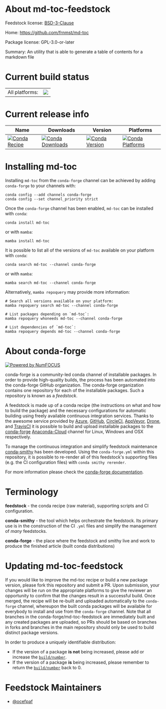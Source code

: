 About md-toc-feedstock
======================

Feedstock license: [BSD-3-Clause](https://github.com/conda-forge/md-toc-feedstock/blob/main/LICENSE.txt)

Home: https://github.com/frnmst/md-toc

Package license: GPL-3.0-or-later

Summary: An utility that is able to generate a table of contents for a markdown file

Current build status
====================


<table><tr><td>All platforms:</td>
    <td>
      <a href="https://dev.azure.com/conda-forge/feedstock-builds/_build/latest?definitionId=4524&branchName=main">
        <img src="https://dev.azure.com/conda-forge/feedstock-builds/_apis/build/status/md-toc-feedstock?branchName=main">
      </a>
    </td>
  </tr>
</table>

Current release info
====================

| Name | Downloads | Version | Platforms |
| --- | --- | --- | --- |
| [![Conda Recipe](https://img.shields.io/badge/recipe-md--toc-green.svg)](https://anaconda.org/conda-forge/md-toc) | [![Conda Downloads](https://img.shields.io/conda/dn/conda-forge/md-toc.svg)](https://anaconda.org/conda-forge/md-toc) | [![Conda Version](https://img.shields.io/conda/vn/conda-forge/md-toc.svg)](https://anaconda.org/conda-forge/md-toc) | [![Conda Platforms](https://img.shields.io/conda/pn/conda-forge/md-toc.svg)](https://anaconda.org/conda-forge/md-toc) |

Installing md-toc
=================

Installing `md-toc` from the `conda-forge` channel can be achieved by adding `conda-forge` to your channels with:

```
conda config --add channels conda-forge
conda config --set channel_priority strict
```

Once the `conda-forge` channel has been enabled, `md-toc` can be installed with `conda`:

```
conda install md-toc
```

or with `mamba`:

```
mamba install md-toc
```

It is possible to list all of the versions of `md-toc` available on your platform with `conda`:

```
conda search md-toc --channel conda-forge
```

or with `mamba`:

```
mamba search md-toc --channel conda-forge
```

Alternatively, `mamba repoquery` may provide more information:

```
# Search all versions available on your platform:
mamba repoquery search md-toc --channel conda-forge

# List packages depending on `md-toc`:
mamba repoquery whoneeds md-toc --channel conda-forge

# List dependencies of `md-toc`:
mamba repoquery depends md-toc --channel conda-forge
```


About conda-forge
=================

[![Powered by
NumFOCUS](https://img.shields.io/badge/powered%20by-NumFOCUS-orange.svg?style=flat&colorA=E1523D&colorB=007D8A)](https://numfocus.org)

conda-forge is a community-led conda channel of installable packages.
In order to provide high-quality builds, the process has been automated into the
conda-forge GitHub organization. The conda-forge organization contains one repository
for each of the installable packages. Such a repository is known as a *feedstock*.

A feedstock is made up of a conda recipe (the instructions on what and how to build
the package) and the necessary configurations for automatic building using freely
available continuous integration services. Thanks to the awesome service provided by
[Azure](https://azure.microsoft.com/en-us/services/devops/), [GitHub](https://github.com/),
[CircleCI](https://circleci.com/), [AppVeyor](https://www.appveyor.com/),
[Drone](https://cloud.drone.io/welcome), and [TravisCI](https://travis-ci.com/)
it is possible to build and upload installable packages to the
[conda-forge](https://anaconda.org/conda-forge) [Anaconda-Cloud](https://anaconda.org/)
channel for Linux, Windows and OSX respectively.

To manage the continuous integration and simplify feedstock maintenance
[conda-smithy](https://github.com/conda-forge/conda-smithy) has been developed.
Using the ``conda-forge.yml`` within this repository, it is possible to re-render all of
this feedstock's supporting files (e.g. the CI configuration files) with ``conda smithy rerender``.

For more information please check the [conda-forge documentation](https://conda-forge.org/docs/).

Terminology
===========

**feedstock** - the conda recipe (raw material), supporting scripts and CI configuration.

**conda-smithy** - the tool which helps orchestrate the feedstock.
                   Its primary use is in the construction of the CI ``.yml`` files
                   and simplify the management of *many* feedstocks.

**conda-forge** - the place where the feedstock and smithy live and work to
                  produce the finished article (built conda distributions)


Updating md-toc-feedstock
=========================

If you would like to improve the md-toc recipe or build a new
package version, please fork this repository and submit a PR. Upon submission,
your changes will be run on the appropriate platforms to give the reviewer an
opportunity to confirm that the changes result in a successful build. Once
merged, the recipe will be re-built and uploaded automatically to the
`conda-forge` channel, whereupon the built conda packages will be available for
everybody to install and use from the `conda-forge` channel.
Note that all branches in the conda-forge/md-toc-feedstock are
immediately built and any created packages are uploaded, so PRs should be based
on branches in forks and branches in the main repository should only be used to
build distinct package versions.

In order to produce a uniquely identifiable distribution:
 * If the version of a package **is not** being increased, please add or increase
   the [``build/number``](https://docs.conda.io/projects/conda-build/en/latest/resources/define-metadata.html#build-number-and-string).
 * If the version of a package **is** being increased, please remember to return
   the [``build/number``](https://docs.conda.io/projects/conda-build/en/latest/resources/define-metadata.html#build-number-and-string)
   back to 0.

Feedstock Maintainers
=====================

* [@ocefpaf](https://github.com/ocefpaf/)

